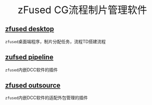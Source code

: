 <div align=center>
    <font size= "6">zFused CG流程制片管理软件</font>
</div>

## [zfused desktop](/desktop/)
`zfused`桌面端程序，制片分配任务，流程TD搭建流程

## [zufsed pipeline](/pipeline/)
`zfused`内嵌DCC软件的插件

## [zfused outsource](/outsource/)
`zfused`内嵌DCC软件的适配外包管理的插件
